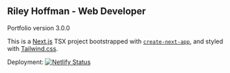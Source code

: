 ## Riley Hoffman - Web Developer

Portfolio version 3.0.0

This is a [Next.js](https://nextjs.org/) TSX project bootstrapped with [`create-next-app`](https://github.com/vercel/next.js/tree/canary/packages/create-next-app), and styled with [Tailwind.css](https://tailwindcss.com/).

Deployment: [![Netlify Status](https://api.netlify.com/api/v1/badges/ecd6048f-ed33-4082-bede-c408116d8f96/deploy-status)](https://app.netlify.com/sites/unruffled-hugle-0a039b/deploys)
